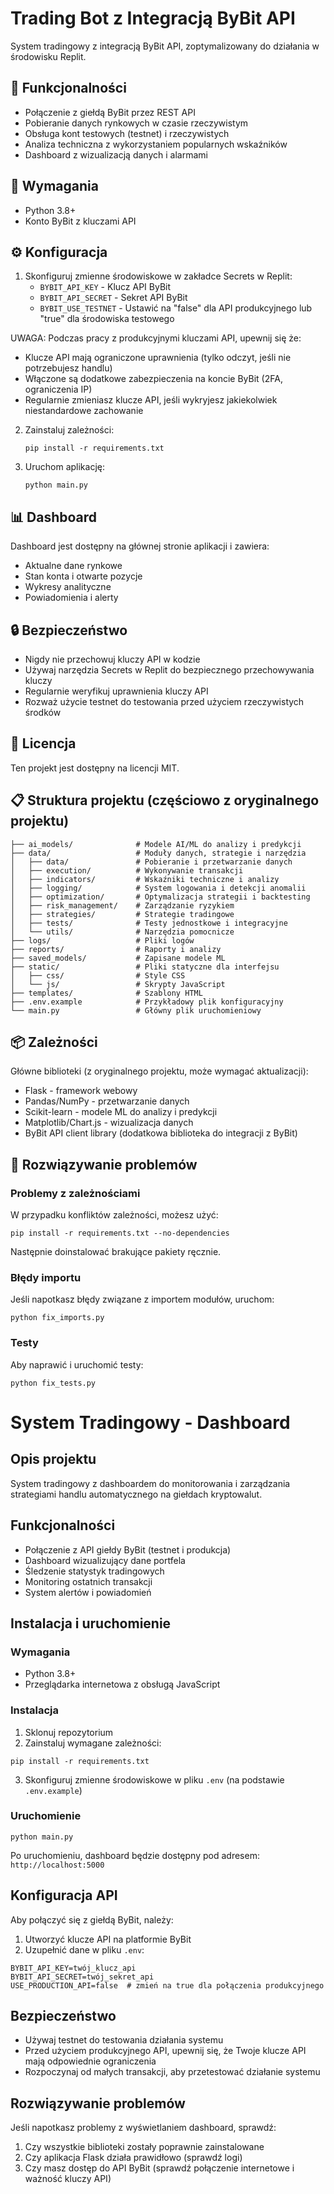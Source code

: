 # Trading Bot z Integracją ByBit API

System tradingowy z integracją ByBit API, zoptymalizowany do działania w środowisku Replit.

## 🚀 Funkcjonalności

- Połączenie z giełdą ByBit przez REST API
- Pobieranie danych rynkowych w czasie rzeczywistym
- Obsługa kont testowych (testnet) i rzeczywistych
- Analiza techniczna z wykorzystaniem popularnych wskaźników
- Dashboard z wizualizacją danych i alarmami

## 🔧 Wymagania

- Python 3.8+
- Konto ByBit z kluczami API

## ⚙️ Konfiguracja

1. Skonfiguruj zmienne środowiskowe w zakładce Secrets w Replit:
   - `BYBIT_API_KEY` - Klucz API ByBit
   - `BYBIT_API_SECRET` - Sekret API ByBit
   - `BYBIT_USE_TESTNET` - Ustawić na "false" dla API produkcyjnego lub "true" dla środowiska testowego

UWAGA: Podczas pracy z produkcyjnymi kluczami API, upewnij się że:
- Klucze API mają ograniczone uprawnienia (tylko odczyt, jeśli nie potrzebujesz handlu)
- Włączone są dodatkowe zabezpieczenia na koncie ByBit (2FA, ograniczenia IP)
- Regularnie zmieniasz klucze API, jeśli wykryjesz jakiekolwiek niestandardowe zachowanie

2. Zainstaluj zależności:
   ```
   pip install -r requirements.txt
   ```

3. Uruchom aplikację:
   ```
   python main.py
   ```

## 📊 Dashboard

Dashboard jest dostępny na głównej stronie aplikacji i zawiera:
- Aktualne dane rynkowe
- Stan konta i otwarte pozycje
- Wykresy analityczne
- Powiadomienia i alerty

## 🔒 Bezpieczeństwo

- Nigdy nie przechowuj kluczy API w kodzie
- Używaj narzędzia Secrets w Replit do bezpiecznego przechowywania kluczy
- Regularnie weryfikuj uprawnienia kluczy API
- Rozważ użycie testnet do testowania przed użyciem rzeczywistych środków

## 📝 Licencja

Ten projekt jest dostępny na licencji MIT.

## 📋 Struktura projektu (częściowo z oryginalnego projektu)

```
├── ai_models/              # Modele AI/ML do analizy i predykcji
├── data/                   # Moduły danych, strategie i narzędzia
│   ├── data/               # Pobieranie i przetwarzanie danych
│   ├── execution/          # Wykonywanie transakcji
│   ├── indicators/         # Wskaźniki techniczne i analizy
│   ├── logging/            # System logowania i detekcji anomalii
│   ├── optimization/       # Optymalizacja strategii i backtesting
│   ├── risk_management/    # Zarządzanie ryzykiem
│   ├── strategies/         # Strategie tradingowe
│   ├── tests/              # Testy jednostkowe i integracyjne
│   └── utils/              # Narzędzia pomocnicze
├── logs/                   # Pliki logów
├── reports/                # Raporty i analizy
├── saved_models/           # Zapisane modele ML
├── static/                 # Pliki statyczne dla interfejsu
│   ├── css/                # Style CSS
│   └── js/                 # Skrypty JavaScript
├── templates/              # Szablony HTML
├── .env.example            # Przykładowy plik konfiguracyjny
└── main.py                 # Główny plik uruchomieniowy
```

## 📦 Zależności

Główne biblioteki (z oryginalnego projektu, może wymagać aktualizacji):
- Flask - framework webowy
- Pandas/NumPy - przetwarzanie danych
- Scikit-learn - modele ML do analizy i predykcji
- Matplotlib/Chart.js - wizualizacja danych
- ByBit API client library (dodatkowa biblioteka do integracji z ByBit)

## 🔧 Rozwiązywanie problemów

### Problemy z zależnościami
W przypadku konfliktów zależności, możesz użyć:
```
pip install -r requirements.txt --no-dependencies
```
Następnie doinstalować brakujące pakiety ręcznie.

### Błędy importu
Jeśli napotkasz błędy związane z importem modułów, uruchom:
```
python fix_imports.py
```

### Testy
Aby naprawić i uruchomić testy:
```
python fix_tests.py
```
# System Tradingowy - Dashboard

## Opis projektu
System tradingowy z dashboardem do monitorowania i zarządzania strategiami handlu automatycznego na giełdach kryptowalut.

## Funkcjonalności
- Połączenie z API giełdy ByBit (testnet i produkcja)
- Dashboard wizualizujący dane portfela
- Śledzenie statystyk tradingowych
- Monitoring ostatnich transakcji
- System alertów i powiadomień

## Instalacja i uruchomienie

### Wymagania
- Python 3.8+
- Przeglądarka internetowa z obsługą JavaScript

### Instalacja
1. Sklonuj repozytorium
2. Zainstaluj wymagane zależności:
```
pip install -r requirements.txt
```
3. Skonfiguruj zmienne środowiskowe w pliku `.env` (na podstawie `.env.example`)

### Uruchomienie
```
python main.py
```

Po uruchomieniu, dashboard będzie dostępny pod adresem: `http://localhost:5000`

## Konfiguracja API
Aby połączyć się z giełdą ByBit, należy:
1. Utworzyć klucze API na platformie ByBit
2. Uzupełnić dane w pliku `.env`:
```
BYBIT_API_KEY=twój_klucz_api
BYBIT_API_SECRET=twój_sekret_api
USE_PRODUCTION_API=false  # zmień na true dla połączenia produkcyjnego
```

## Bezpieczeństwo
- Używaj testnet do testowania działania systemu
- Przed użyciem produkcyjnego API, upewnij się, że Twoje klucze API mają odpowiednie ograniczenia
- Rozpoczynaj od małych transakcji, aby przetestować działanie systemu

## Rozwiązywanie problemów
Jeśli napotkasz problemy z wyświetlaniem dashboard, sprawdź:
1. Czy wszystkie biblioteki zostały poprawnie zainstalowane
2. Czy aplikacja Flask działa prawidłowo (sprawdź logi)
3. Czy masz dostęp do API ByBit (sprawdź połączenie internetowe i ważność kluczy API)
